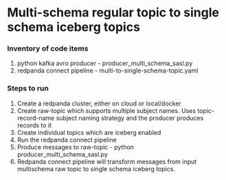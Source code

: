 # Multi-schema regular topic to single schema iceberg topics

### Inventory of code items
1. python kafka avro producer - producer_multi_schema_sasl.py
2. redpanda connect pipeline - multi-to-single-schema-topic.yaml

### Steps to run
1. Create a redpanda cluster, either on cloud or local/docker
2. Create raw-topic which supports multiple subject names. Uses topic-record-name subject naming strategy and the producer produces records to it
3. Create individual topics which are iceberg enabled
4. Run the redpanda connect pipeline
5. Produce messages to raw-topic - python producer_multi_schema_sasl.py
6. Redpanda connect pipeline will transform messages from input multischema raw topic to single schema iceberg topics.




